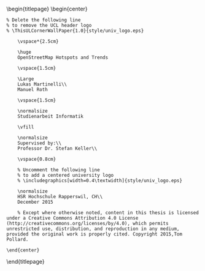<!-- 
This is the Latex-heavy title page. 
People outside UCL may want to remove the header logo 
and add the centred logo
-->

\begin{titlepage}
    \begin{center}

    % Delete the following line
    % to remove the UCL header logo
    % \ThisULCornerWallPaper{1.0}{style/univ_logo.eps}
        
        \vspace*{2.5cm}
        
        \huge
        OpenStreetMap Hotspots and Trends
        
        \vspace{1.5cm}
        
        \Large
        Lukas Martinelli\\
        Manuel Roth

        \vspace{1.5cm}

        \normalsize
        Studienarbeit Informatik
        
        \vfill
        
        \normalsize
        Supervised by:\\
        Professor Dr. Stefan Keller\\

        \vspace{0.8cm}

        % Uncomment the following line
        % to add a centered university logo
        % \includegraphics[width=0.4\textwidth]{style/univ_logo.eps}
        
        \normalsize
        HSR Hochschule Rapperswil, CH\\
        December 2015

        % Except where otherwise noted, content in this thesis is licensed under a Creative Commons Attribution 4.0 License (http://creativecommons.org/licenses/by/4.0), which permits unrestricted use, distribution, and reproduction in any medium, provided the original work is properly cited. Copyright 2015,Tom Pollard.

    \end{center}
\end{titlepage}
